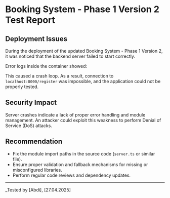 # Booking System - Phase 1 Version 2 Test Report

## Deployment Issues

During the deployment of the updated Booking System - Phase 1 Version 2, it was noticed that the backend server failed to start correctly.

Error logs inside the container showed:

This caused a crash loop. As a result, connection to `localhost:8000/register` was impossible, and the application could not be properly tested.

## Security Impact

Server crashes indicate a lack of proper error handling and module management. An attacker could exploit this weakness to perform Denial of Service (DoS) attacks.

## Recommendation

- Fix the module import paths in the source code (`server.ts` or similar file).
- Ensure proper validation and fallback mechanisms for missing or misconfigured libraries.
- Perform regular code reviews and dependency updates.

---

_Tested by [Abdi], [27.04.2025]
